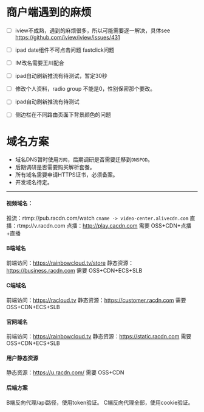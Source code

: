 # 商户端遇到的麻烦

* [ ] iview不成熟，遇到的麻烦很多，所以可能需要逐一解决，具体see https://github.com/iview/iview/issues/431
* [ ] ipad date组件不可点击问题 fastclick问题
* [ ] IM改名需要王川配合
* [ ] ipad自动刷新推流有待测试，暂定30秒
* [ ] 修改个人资料，radio group 不能是0，性别保密那个要改。
* [ ] ipad自动刷新推流有待测试
* [ ] 侧边栏在不同路由页面下背景颜色的问题




# 域名方案

 * 域名DNS暂时使用`万网`，后期调研是否需要迁移到`DNSPOD`。
 * 后期调研是否需要购买解析套餐。
 * 所有域名需要申请HTTPS证书，必须备案。
 * 开发域名待定。

-----

#### 视频域名：
推流：rtmp://pub.racdn.com/watch `cname -> video-center.alivecdn.com`
直播：rtmp://v.racdn.com
点播：http://play.cacdn.com
需要 OSS+CDN+点播+直播

#### B端域名
前端访问：https://rainbowcloud.tv/store
静态资源：https://business.racdn.com
需要 OSS+CDN+ECS+SLB

#### C端域名
前端访问：https://racloud.tv
静态资源：https://customer.racdn.com
需要 OSS+CDN+ECS+SLB

#### 官网域名
前端访问：https://rainbowcloud.tv
静态资源：https://static.racdn.com
需要 OSS+CDN+ECS+SLB

#### 用户静态资源
静态资源：https://u.racdn.com/
需要 OSS+CDN

#### 后端方案
B端反向代理/api路径，使用token验证。
C端反向代理全部，使用cookie验证。

